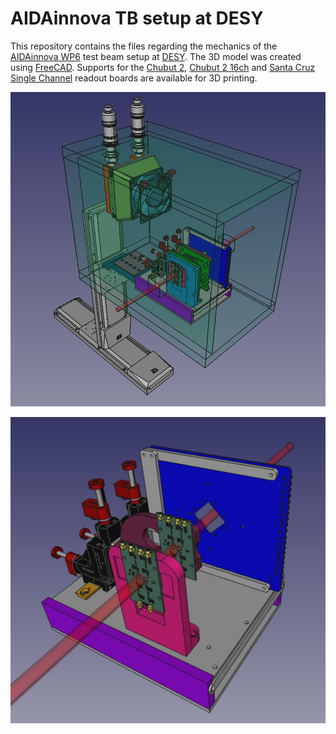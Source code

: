 # AIDAinnova TB setup at DESY

This repository contains the files regarding the mechanics of the [AIDAinnova WP6](https://aidainnova.web.cern.ch/wp6) test beam setup at [DESY](https://www.desy.de/). The 3D model was created using [FreeCAD](https://www.freecad.org/). Supports for the [Chubut 2](https://github.com/SengerM/Chubut_2), [Chubut 2 16ch](https://github.com/SengerM/Chubut_2_16CH) and [Santa Cruz Single Channel](https://twiki.cern.ch/twiki/bin/view/Main/UcscSingleChannel) readout boards are available for 3D printing.

![Picture of the complete setup](img/whole_setup.png)

![Picture of the detail of the small mechanics](img/small_mechanics.png)
